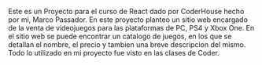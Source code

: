 Este es un Proyecto para el curso de React dado por CoderHouse hecho por mi, Marco Passador. En este proyecto planteo un sitio web encargado de la venta de videojuegos para las plataformas de PC, PS4 y Xbox One. En el sitio web se puede encontrar un catalogo de juegos, en los que se detallan el nombre, el precio y tambien una breve descripcion del mismo. Todo lo utilizado en mi proyecto fue visto en las clases de Coder.
